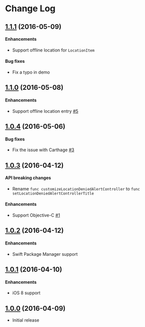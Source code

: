 # Change Log

## [1.1.1](https://github.com/JeromeTan1997/LocationPicker/releases/tag/1.1.1) (2016-05-09)

#### Enhancements

- Support offline location for `LocationItem`

#### Bug fixes

- Fix a typo in demo

## [1.1.0](https://github.com/JeromeTan1997/LocationPicker/releases/tag/1.1.0) (2016-05-08)

#### Enhancements

- Support offline location entry [#5](https://github.com/JeromeTan1997/LocationPicker/pull/5)

## [1.0.4](https://github.com/JeromeTan1997/LocationPicker/releases/tag/1.0.4) (2016-05-06)

#### Bug fixes

- Fix the issue with Carthage [#3](https://github.com/JeromeTan1997/LocationPicker/issues/3)

## [1.0.3](https://github.com/JeromeTan1997/LocationPicker/releases/tag/1.0.3) (2016-04-12)

#### API breaking changes

- Rename `func customizeLocationDeniedAlertController` to `func setLocationDeniedAlertControllerTitle`

#### Enhancements

- Support Objective-C [#1](https://github.com/JeromeTan1997/LocationPicker/issues/1)

## [1.0.2](https://github.com/JeromeTan1997/LocationPicker/releases/tag/1.0.2) (2016-04-12)

#### Enhancements

- Swift Package Manager support

## [1.0.1](https://github.com/JeromeTan1997/LocationPicker/releases/tag/1.0.1) (2016-04-10)

#### Enhancements

- iOS 8 support

## [1.0.0](https://github.com/JeromeTan1997/LocationPicker/releases/tag/1.0.0) (2016-04-09)

- Initial release
